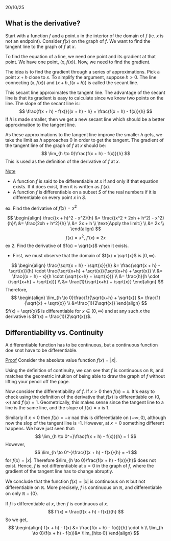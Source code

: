 20/10/25

## What is the derivative?

Start with a function $f$ and a point $x$ in the interior of the domain of $f$ (ie. $x$ is not an endpoint). Consider $f(x)$ on the graph of $f$. We want to find the tangent line to the graph of $f$ at $x$.

To find the equation of a line, we need one point and its gradient at that point. We have one point, $(x, f(x))$. Now, we need to find the gradient.

The idea is to find the gradient through a series of approximations. Pick a point $x + h$ close to $x$. To simplify the argument, suppose $h > 0$. The line connecting $(x, f(x))$ and $(x+ h, f(x + h))$ is called the secant line.

This secant line approximates the tangent line. The advantage of the secant line is that its gradient is easy to calculate since we know two points on the line. The slope of the secant line is:
$$
\frac{f(x + h) - f(x)}{(x + h) - h} = \frac{f(x + h) - f(x)}{h}
$$
If $h$ is made smaller, then we get a new secant line which should be a better approximation to the tangent line.

As these approximations to the tangent line improve the smaller $h$ gets, we take the limit as $h$ approaches 0 in order to get the tangent.
The gradient of the tangent line of the graph of $f$ at $x$ should be:
$$
\lim_{h \to 0}\frac{f(x + h) - f(x)}{h}
$$
This is used as the definition of the derivative of $f$ at $x$.

<u>Note</u>
- A function $f$ is said to be differentiable at $x$ if and only if that equation exists. If it does exist, then it is written as $f'(x)$.
- A function $f$ is differentiable on a subset $S$ of the real numbers if it is differentiable on every point $x$ in $S$.

ex.
Find the derivative of $f(x) = x^2$

$$
\begin{align}
\frac{(x + h)^2 - x^2}{h} &= \frac{(x^2 + 2xh + h^2) - x^2}{h}\\
&= \frac{2xh + h^2}{h} \\
&= 2x + h \\
\text{Apply the limit:} \\
&= 2x \\
\end{align}
$$
$$
f(x) = x^2,\ f'(x) = 2x
$$
ex 2.
Find the derivative of $f(x) = \sqrt{x}$ when it exists.
- First, we must observe that the domain of $f(x) = \sqrt{x}$ is $[0, \infty)$.

$$
\begin{align}
\frac{\sqrt{x + h} - \sqrt{x}}{h} &= \frac{\sqrt{x + h} - \sqrt{x}}{h} \cdot \frac{\sqrt{x+h} + \sqrt{x}}{\sqrt{x+h} + \sqrt{x}} \\
&= \frac{(x + h) - x}{h \cdot (\sqrt{x+h} + \sqrt{x})} \\
&= \frac{h}{h \cdot (\sqrt{x+h} + \sqrt{x})} \\
&= \frac{1}{\sqrt{x+h} + \sqrt{x}}
\end{align}
$$
Therefore,
$$
\begin{align}
\lim_{h \to 0}\frac{1}{\sqrt{x+h} + \sqrt{x}} &= \frac{1}{\sqrt{x} + \sqrt{x}} \\
&=\frac{1}{2\sqrt{x}}
\end{align}
$$
$f(x) = \sqrt{x}$ is differentiable for $x \in (0, \infty)$ and at any such $x$ the derivative is $f'(x) = \frac{1}{2\sqrt{x}}$.

## Differentiability vs. Continuity

A differentiable function has to be continuous, but a continuous function doe snot have to be differentiable.

<u>Proof</u>
Consider the absolute value function $f(x) = |x|$.

Using the definition of continuity, we can see that $f$ is continuous on $\mathbb{R}$, and matches the geometric intuition of being able to draw the graph of $f$ without lifting your pencil off the page.

Now consider the differentiability of $f$. If $x > 0$ then $f(x) = x$. It's easy to check using the definition of the derivative that $f(x)$ is differentiable on $(0, \infty)$ and $f'(x) = 1$. Geometrically, this makes sense since the tangent line to a line is the same line, and the slope of $f(x) = x$ is 1. 

Similarly if $x < 0$ then $f(x) = -x$ nad this is differentiable on $(-\infty, 0)$, although now the slop of the tangent line is -1. However, at $x= 0$ something different happens. We have just seen that:
$$
\lim_{h \to 0^+}\frac{f(x + h) - f(x)}{h} = 1
$$
However,
$$
\lim_{h \to 0^-}\frac{f(x + h) - f(x)}{h} = -1
$$ for $f(x) = |x|$. Therefore $\lim_{h \to 0}\frac{f(x + h) - f(x)}{h}$ does not exist. Hence, $f$ is not differentiable at $x = 0$ in the graph of $f$, where the gradient of the tangent line has to change abruptly.

We conclude that the function $f(x) = |x|$ is continuous on $\mathbb{R}$ but not differentiable on $\mathbb{R}$. More precisely, $f$ is continuous on $\mathbb{R}$, and differentiable on only $\mathbb{R} - \{0\}$.

If $f$ is differentiable at $x$, then $f$ is continuous at $x$.
$$
f'(x) = \frac{f(x + h) - f(x)}{h}
$$
So we get,
$$
\begin{align}
f(x + h) - f(x) &= \frac{f(x + h) - f(x)}{h} \cdot h \\
\lim_{h \to 0}(f(x + h) - f(x))&= \lim_{h\to 0}
\end{align}
$$